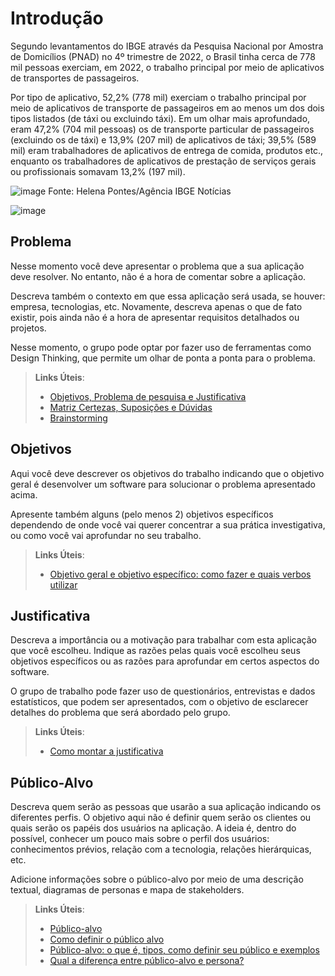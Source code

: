 # Introdução

Segundo levantamentos do IBGE através  da Pesquisa Nacional por Amostra de Domicílios (PNAD) no 4º trimestre de 2022, o Brasil tinha cerca de 778 mil pessoas exerciam, em 2022, o trabalho principal por meio de aplicativos de transportes de passageiros.

Por tipo de aplicativo, 52,2% (778 mil) exerciam o trabalho principal por meio de aplicativos de transporte de passageiros em ao menos um dos dois tipos listados (de táxi ou excluindo táxi). Em um olhar mais aprofundado, eram 47,2% (704 mil pessoas) os de transporte particular de passageiros (excluindo os de táxi) e 13,9% (207 mil) de aplicativos de táxi; 39,5% (589 mil) eram trabalhadores de aplicativos de entrega de comida, produtos etc., enquanto os trabalhadores de aplicativos de prestação de serviços gerais ou profissionais somavam 13,2% (197 mil). 

![image](https://github.com/ICEI-PUC-Minas-PMV-ADS/pmv-ads-2024-1-e2-proj-int-t5-managermoney/assets/144861546/fa1d12ee-439c-4e13-aac4-b56ea33603f3)
Fonte: Helena Pontes/Agência IBGE Notícias

![image](https://github.com/ICEI-PUC-Minas-PMV-ADS/pmv-ads-2024-1-e2-proj-int-t5-managermoney/assets/144861546/fb8c01ae-c072-4a24-9769-f249fb77f06a)






## Problema
Nesse momento você deve apresentar o problema que a sua aplicação deve  resolver. No entanto, não é a hora de comentar sobre a aplicação.

Descreva também o contexto em que essa aplicação será usada, se  houver: empresa, tecnologias, etc. Novamente, descreva apenas o que de  fato existir, pois ainda não é a hora de apresentar requisitos  detalhados ou projetos.

Nesse momento, o grupo pode optar por fazer uso  de ferramentas como Design Thinking, que permite um olhar de ponta a ponta para o problema.

> **Links Úteis**:
> - [Objetivos, Problema de pesquisa e Justificativa](https://medium.com/@versioparole/objetivos-problema-de-pesquisa-e-justificativa-c98c8233b9c3)
> - [Matriz Certezas, Suposições e Dúvidas](https://medium.com/educa%C3%A7%C3%A3o-fora-da-caixa/matriz-certezas-suposi%C3%A7%C3%B5es-e-d%C3%BAvidas-fa2263633655)
> - [Brainstorming](https://www.euax.com.br/2018/09/brainstorming/)

## Objetivos

Aqui você deve descrever os objetivos do trabalho indicando que o objetivo geral é desenvolver um software para solucionar o problema apresentado acima. 

Apresente também alguns (pelo menos 2) objetivos específicos dependendo de onde você vai querer concentrar a sua prática investigativa, ou como você vai aprofundar no seu trabalho.
 
> **Links Úteis**:
> - [Objetivo geral e objetivo específico: como fazer e quais verbos utilizar](https://blog.mettzer.com/diferenca-entre-objetivo-geral-e-objetivo-especifico/)

## Justificativa

Descreva a importância ou a motivação para trabalhar com esta aplicação que você escolheu. Indique as razões pelas quais você escolheu seus objetivos específicos ou as razões para aprofundar em certos aspectos do software.

O grupo de trabalho pode fazer uso de questionários, entrevistas e dados estatísticos, que podem ser apresentados, com o objetivo de esclarecer detalhes do problema que será abordado pelo grupo.

> **Links Úteis**:
> - [Como montar a justificativa](https://guiadamonografia.com.br/como-montar-justificativa-do-tcc/)

## Público-Alvo

Descreva quem serão as pessoas que usarão a sua aplicação indicando os diferentes perfis. O objetivo aqui não é definir quem serão os clientes ou quais serão os papéis dos usuários na aplicação. A ideia é, dentro do possível, conhecer um pouco mais sobre o perfil dos usuários: conhecimentos prévios, relação com a tecnologia, relações
hierárquicas, etc.

Adicione informações sobre o público-alvo por meio de uma descrição textual, diagramas de personas e mapa de stakeholders.

> **Links Úteis**:
> - [Público-alvo](https://blog.hotmart.com/pt-br/publico-alvo/)
> - [Como definir o público alvo](https://exame.com/pme/5-dicas-essenciais-para-definir-o-publico-alvo-do-seu-negocio/)
> - [Público-alvo: o que é, tipos, como definir seu público e exemplos](https://klickpages.com.br/blog/publico-alvo-o-que-e/)
> - [Qual a diferença entre público-alvo e persona?](https://rockcontent.com/blog/diferenca-publico-alvo-e-persona/)
